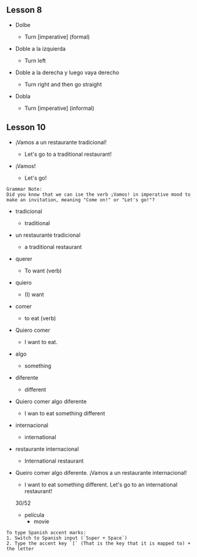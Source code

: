  ## Lesson 8
 
 - Dolbe
   - Turn [imperative] (formal)
 
 - Doble a la izquierda
   - Turn left
   
 - Doble a la derecha y luego vaya derecho
   - Turn right and then go straight
   
 - Dobla
   - Turn [imperative] (informal)
   
## Lesson 10
   
- ¡Vamos a un restaurante tradicional!
  - Let's go to a traditional restaurant!
   
- ¡Vamos!
  - Let's go!
   
```admonish note
Grammar Note:
Did you know that we can ise the verb ¡Vamos! in imperative mood to make an invitation, meaning "Come on!" or "Let's go!"?
```

- tradicional
  - traditional
  
- un restaurante tradicional
  - a traditional restaurant
  
- querer
  - To want (verb)
  
- quiero
  - (I) want
  
- comer
  - to eat (verb)

- Quiero comer
  - I want to eat.
  
- algo
  - something
  
- diferente
  - different
  
- Quiero comer algo diferente
  - I wan to eat something different
  
- internacional
  - international

- restaurante internacional
  - International restaurant

- Queiro comer algo diferente. ¡Vamos a un restaurante internacional!
  - I want to eat something different. Let's go to an international restaurant!
  
  
  30/52
  - película
    - movie
	
```admonish tip
To type Spanish accent marks:
1. Switch to Spanish input (`Super + Space`)
2. Type the accent key `[` (That is the key that it is mapped to) + the letter
```
